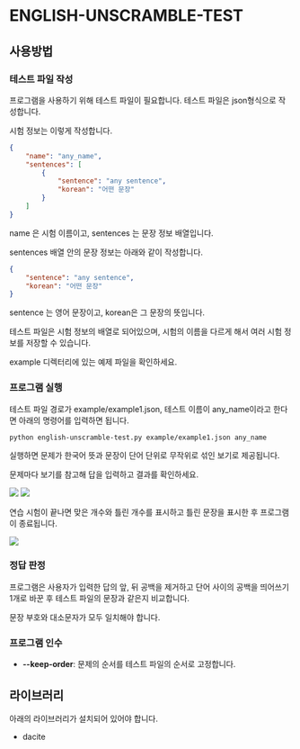 ENGLISH-UNSCRAMBLE-TEST
=======================


사용방법
------

### 테스트 파일 작성

프로그램을 사용하기 위해 테스트 파일이 필요합니다.
테스트 파일은 json형식으로 작성합니다.

시험 정보는 이렇게 작성합니다.
```json
{
    "name": "any_name",
    "sentences": [
        {
            "sentence": "any sentence",
            "korean": "어떤 문장"
        }
    ]
}

```
name 은 시험 이름이고, sentences 는 문장 정보 배열입니다.

sentences 배열 안의 문장 정보는 아래와 같이 작성합니다.
```json
{
    "sentence": "any sentence",
    "korean": "어떤 문장"
}
```
sentence 는 영어 문장이고, korean은 그 문장의 뜻입니다.

테스트 파일은 시험 정보의 배열로 되어있으며, 시험의 이름을 다르게 해서 여러 시험 정보를 저장할 수 있습니다.

example 디렉터리에 있는 예제 파일을 확인하세요.

### 프로그램 실행

테스트 파일 경로가 example/example1.json, 테스트 이름이 any_name이라고 한다면 아래의 명령어를 입력하면 됩니다.

```
python english-unscramble-test.py example/example1.json any_name
```

실행하면 문제가 한국어 뜻과 문장이 단어 단위로 무작위로 섞인 보기로 제공됩니다.

문제마다 보기를 참고해 답을 입력하고 결과를 확인하세요.

<image src="image/correct.png">

<image src="image/incorrect.png">

연습 시험이 끝나면 맞은 개수와 틀린 개수를 표시하고 틀린 문장을 표시한 후 프로그램이 종료됩니다.

<image src="image/result.png">

### 정답 판정
프로그램은 사용자가 입력한 답의 앞, 뒤 공백을 제거하고 단어 사이의 공백을 띄어쓰기 1개로 바꾼 후 테스트 파일의 문장과 같은지 비교합니다.

문장 부호와 대소문자가 모두 일치해야 합니다.

### 프로그램 인수
- <b>--keep-order</b>: 문제의 순서를 테스트 파일의 순서로 고정합니다.

라이브러리
------------

아래의 라이브러리가 설치되어 있어야 합니다.
- dacite